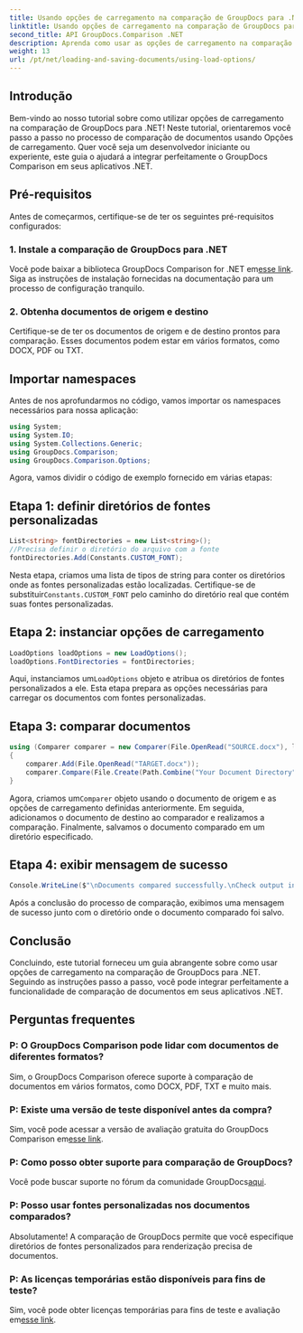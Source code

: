 ```yaml
---
title: Usando opções de carregamento na comparação de GroupDocs para .NET
linktitle: Usando opções de carregamento na comparação de GroupDocs para .NET
second_title: API GroupDocs.Comparison .NET
description: Aprenda como usar as opções de carregamento na comparação de GroupDocs para .NET para comparar documentos com fontes personalizadas perfeitamente.
weight: 13
url: /pt/net/loading-and-saving-documents/using-load-options/
---
```

## Introdução
Bem-vindo ao nosso tutorial sobre como utilizar opções de carregamento na comparação de GroupDocs para .NET! Neste tutorial, orientaremos você passo a passo no processo de comparação de documentos usando Opções de carregamento. Quer você seja um desenvolvedor iniciante ou experiente, este guia o ajudará a integrar perfeitamente o GroupDocs Comparison em seus aplicativos .NET.
## Pré-requisitos
Antes de começarmos, certifique-se de ter os seguintes pré-requisitos configurados:
### 1. Instale a comparação de GroupDocs para .NET
 Você pode baixar a biblioteca GroupDocs Comparison for .NET em[esse link](https://releases.groupdocs.com/comparison/net/). Siga as instruções de instalação fornecidas na documentação para um processo de configuração tranquilo.
### 2. Obtenha documentos de origem e destino
Certifique-se de ter os documentos de origem e de destino prontos para comparação. Esses documentos podem estar em vários formatos, como DOCX, PDF ou TXT.
## Importar namespaces
Antes de nos aprofundarmos no código, vamos importar os namespaces necessários para nossa aplicação:
```csharp
using System;
using System.IO;
using System.Collections.Generic;
using GroupDocs.Comparison;
using GroupDocs.Comparison.Options;
```
Agora, vamos dividir o código de exemplo fornecido em várias etapas:
## Etapa 1: definir diretórios de fontes personalizadas
```csharp
List<string> fontDirectories = new List<string>();
//Precisa definir o diretório do arquivo com a fonte
fontDirectories.Add(Constants.CUSTOM_FONT);
```
 Nesta etapa, criamos uma lista de tipos de string para conter os diretórios onde as fontes personalizadas estão localizadas. Certifique-se de substituir`Constants.CUSTOM_FONT` pelo caminho do diretório real que contém suas fontes personalizadas.
## Etapa 2: instanciar opções de carregamento
```csharp
LoadOptions loadOptions = new LoadOptions();
loadOptions.FontDirectories = fontDirectories;
```
 Aqui, instanciamos um`LoadOptions` objeto e atribua os diretórios de fontes personalizados a ele. Esta etapa prepara as opções necessárias para carregar os documentos com fontes personalizadas.
## Etapa 3: comparar documentos
```csharp
using (Comparer comparer = new Comparer(File.OpenRead("SOURCE.docx"), loadOptions))
{
    comparer.Add(File.OpenRead("TARGET.docx"));
    comparer.Compare(File.Create(Path.Combine("Your Document Directory", "RESULT.docx")));
}
```
 Agora, criamos um`Comparer` objeto usando o documento de origem e as opções de carregamento definidas anteriormente. Em seguida, adicionamos o documento de destino ao comparador e realizamos a comparação. Finalmente, salvamos o documento comparado em um diretório especificado.
## Etapa 4: exibir mensagem de sucesso
```csharp
Console.WriteLine($"\nDocuments compared successfully.\nCheck output in {Directory.GetCurrentDirectory()}.");
```
Após a conclusão do processo de comparação, exibimos uma mensagem de sucesso junto com o diretório onde o documento comparado foi salvo.
## Conclusão
Concluindo, este tutorial forneceu um guia abrangente sobre como usar opções de carregamento na comparação de GroupDocs para .NET. Seguindo as instruções passo a passo, você pode integrar perfeitamente a funcionalidade de comparação de documentos em seus aplicativos .NET.
## Perguntas frequentes
### P: O GroupDocs Comparison pode lidar com documentos de diferentes formatos?
Sim, o GroupDocs Comparison oferece suporte à comparação de documentos em vários formatos, como DOCX, PDF, TXT e muito mais.
### P: Existe uma versão de teste disponível antes da compra?
 Sim, você pode acessar a versão de avaliação gratuita do GroupDocs Comparison em[esse link](https://releases.groupdocs.com/).
### P: Como posso obter suporte para comparação de GroupDocs?
 Você pode buscar suporte no fórum da comunidade GroupDocs[aqui](https://forum.groupdocs.com/c/comparison/12).
### P: Posso usar fontes personalizadas nos documentos comparados?
Absolutamente! A comparação de GroupDocs permite que você especifique diretórios de fontes personalizados para renderização precisa de documentos.
### P: As licenças temporárias estão disponíveis para fins de teste?
Sim, você pode obter licenças temporárias para fins de teste e avaliação em[esse link](https://purchase.groupdocs.com/temporary-license/).